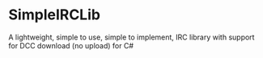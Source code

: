 # SimpleIRCLib
A lightweight, simple to use, simple to implement, IRC library with support for DCC download (no upload) for C#

